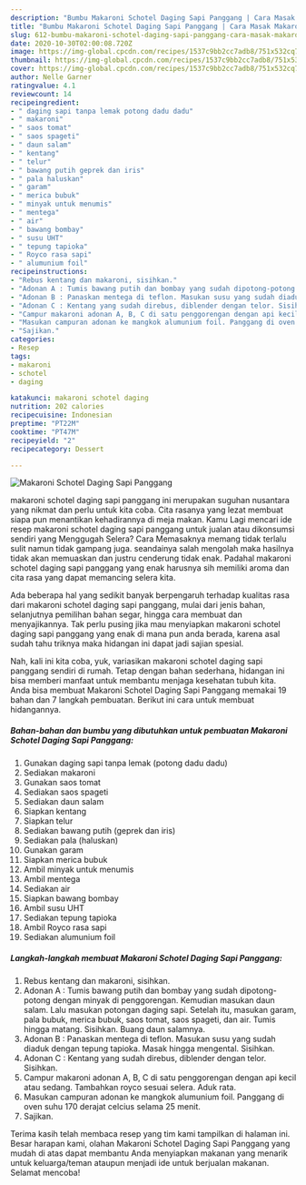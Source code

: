 ```yaml
---
description: "Bumbu Makaroni Schotel Daging Sapi Panggang | Cara Masak Makaroni Schotel Daging Sapi Panggang Yang Sempurna"
title: "Bumbu Makaroni Schotel Daging Sapi Panggang | Cara Masak Makaroni Schotel Daging Sapi Panggang Yang Sempurna"
slug: 612-bumbu-makaroni-schotel-daging-sapi-panggang-cara-masak-makaroni-schotel-daging-sapi-panggang-yang-sempurna
date: 2020-10-30T02:00:08.720Z
image: https://img-global.cpcdn.com/recipes/1537c9bb2cc7adb8/751x532cq70/makaroni-schotel-daging-sapi-panggang-foto-resep-utama.jpg
thumbnail: https://img-global.cpcdn.com/recipes/1537c9bb2cc7adb8/751x532cq70/makaroni-schotel-daging-sapi-panggang-foto-resep-utama.jpg
cover: https://img-global.cpcdn.com/recipes/1537c9bb2cc7adb8/751x532cq70/makaroni-schotel-daging-sapi-panggang-foto-resep-utama.jpg
author: Nelle Garner
ratingvalue: 4.1
reviewcount: 14
recipeingredient:
- " daging sapi tanpa lemak potong dadu dadu"
- " makaroni"
- " saos tomat"
- " saos spageti"
- " daun salam"
- " kentang"
- " telur"
- " bawang putih geprek dan iris"
- " pala haluskan"
- " garam"
- " merica bubuk"
- " minyak untuk menumis"
- " mentega"
- " air"
- " bawang bombay"
- " susu UHT"
- " tepung tapioka"
- " Royco rasa sapi"
- " alumunium foil"
recipeinstructions:
- "Rebus kentang dan makaroni, sisihkan."
- "Adonan A : Tumis bawang putih dan bombay yang sudah dipotong-potong dengan minyak di penggorengan. Kemudian masukan daun salam. Lalu masukan potongan daging sapi. Setelah itu, masukan garam, pala bubuk, merica bubuk, saos tomat, saos spageti, dan air. Tumis hingga matang. Sisihkan. Buang daun salamnya."
- "Adonan B : Panaskan mentega di teflon. Masukan susu yang sudah diaduk dengan tepung tapioka. Masak hingga mengental. Sisihkan."
- "Adonan C : Kentang yang sudah direbus, diblender dengan telor. Sisihkan."
- "Campur makaroni adonan A, B, C di satu penggorengan dengan api kecil atau sedang. Tambahkan royco sesuai selera. Aduk rata."
- "Masukan campuran adonan ke mangkok alumunium foil. Panggang di oven suhu 170 derajat celcius selama 25 menit."
- "Sajikan."
categories:
- Resep
tags:
- makaroni
- schotel
- daging

katakunci: makaroni schotel daging 
nutrition: 202 calories
recipecuisine: Indonesian
preptime: "PT22M"
cooktime: "PT47M"
recipeyield: "2"
recipecategory: Dessert

---
```



![Makaroni Schotel Daging Sapi Panggang](https://img-global.cpcdn.com/recipes/1537c9bb2cc7adb8/751x532cq70/makaroni-schotel-daging-sapi-panggang-foto-resep-utama.jpg)


makaroni schotel daging sapi panggang ini merupakan suguhan nusantara yang nikmat dan perlu untuk kita coba. Cita rasanya yang lezat membuat siapa pun menantikan kehadirannya di meja makan.
Kamu Lagi mencari ide resep makaroni schotel daging sapi panggang untuk jualan atau dikonsumsi sendiri yang Menggugah Selera? Cara Memasaknya memang tidak terlalu sulit namun tidak gampang juga. seandainya salah mengolah maka hasilnya tidak akan memuaskan dan justru cenderung tidak enak. Padahal makaroni schotel daging sapi panggang yang enak harusnya sih memiliki aroma dan cita rasa yang dapat memancing selera kita.

Ada beberapa hal yang sedikit banyak berpengaruh terhadap kualitas rasa dari makaroni schotel daging sapi panggang, mulai dari jenis bahan, selanjutnya pemilihan bahan segar, hingga cara membuat dan menyajikannya. Tak perlu pusing jika mau menyiapkan makaroni schotel daging sapi panggang yang enak di mana pun anda berada, karena asal sudah tahu triknya maka hidangan ini dapat jadi sajian spesial.




Nah, kali ini kita coba, yuk, variasikan makaroni schotel daging sapi panggang sendiri di rumah. Tetap dengan bahan sederhana, hidangan ini bisa memberi manfaat untuk membantu menjaga kesehatan tubuh kita. Anda bisa membuat Makaroni Schotel Daging Sapi Panggang memakai 19 bahan dan 7 langkah pembuatan. Berikut ini cara untuk membuat hidangannya.

<!--inarticleads1-->

##### Bahan-bahan dan bumbu yang dibutuhkan untuk pembuatan Makaroni Schotel Daging Sapi Panggang:

1. Gunakan  daging sapi tanpa lemak (potong dadu dadu)
1. Sediakan  makaroni
1. Gunakan  saos tomat
1. Sediakan  saos spageti
1. Sediakan  daun salam
1. Siapkan  kentang
1. Siapkan  telur
1. Sediakan  bawang putih (geprek dan iris)
1. Sediakan  pala (haluskan)
1. Gunakan  garam
1. Siapkan  merica bubuk
1. Ambil  minyak untuk menumis
1. Ambil  mentega
1. Sediakan  air
1. Siapkan  bawang bombay
1. Ambil  susu UHT
1. Sediakan  tepung tapioka
1. Ambil  Royco rasa sapi
1. Sediakan  alumunium foil




<!--inarticleads2-->

##### Langkah-langkah membuat Makaroni Schotel Daging Sapi Panggang:

1. Rebus kentang dan makaroni, sisihkan.
1. Adonan A : Tumis bawang putih dan bombay yang sudah dipotong-potong dengan minyak di penggorengan. Kemudian masukan daun salam. Lalu masukan potongan daging sapi. Setelah itu, masukan garam, pala bubuk, merica bubuk, saos tomat, saos spageti, dan air. Tumis hingga matang. Sisihkan. Buang daun salamnya.
1. Adonan B : Panaskan mentega di teflon. Masukan susu yang sudah diaduk dengan tepung tapioka. Masak hingga mengental. Sisihkan.
1. Adonan C : Kentang yang sudah direbus, diblender dengan telor. Sisihkan.
1. Campur makaroni adonan A, B, C di satu penggorengan dengan api kecil atau sedang. Tambahkan royco sesuai selera. Aduk rata.
1. Masukan campuran adonan ke mangkok alumunium foil. Panggang di oven suhu 170 derajat celcius selama 25 menit.
1. Sajikan.




Terima kasih telah membaca resep yang tim kami tampilkan di halaman ini. Besar harapan kami, olahan Makaroni Schotel Daging Sapi Panggang yang mudah di atas dapat membantu Anda menyiapkan makanan yang menarik untuk keluarga/teman ataupun menjadi ide untuk berjualan makanan. Selamat mencoba!
